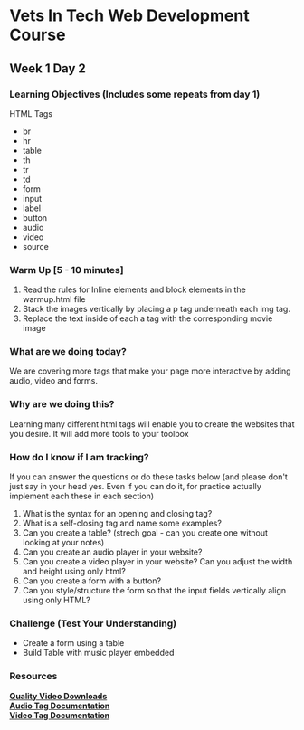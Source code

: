 # Vets In Tech Web Development Course

## Week 1 Day 2

### Learning Objectives (Includes some repeats from day 1)

HTML Tags
- br
- hr
- table
- th
- tr
- td
- form
- input
- label
- button
- audio
- video
- source

### Warm Up [5 - 10 minutes]

1. Read the rules for Inline elements and block elements in the warmup.html file
2. Stack the images vertically by placing a p tag underneath each img tag. 
3. Replace the text inside of each a tag with the corresponding movie image 

### What are we doing today?

We are covering more tags that make your page more interactive by adding audio, video and forms.

### Why are we doing this?

Learning many different html tags will enable you to create the websites that you desire. It will add
more tools to your toolbox

### How do I know if I am tracking?
If you can answer the questions or do these tasks below (and please don't just say in your head yes. Even if you can do it, for practice actually implement each these in each section)
1. What is the syntax for an opening and closing tag?
2. What is a self-closing tag and name some examples?
3. Can you create a table? (strech goal - can you create one without looking at your notes)
4. Can you create an audio player in your website?
5. Can you create a video player in your website? Can you adjust the width and height using only html?
6. Can you create a form with a button?
7. Can you style/structure the form so that the input fields vertically align using only HTML?


### Challenge (Test Your Understanding)

- Create a form using a table  
- Build Table with music player embedded

### Resources
**[Quality Video Downloads](https://www.pexels.com/search/videos/nature/)** <br>
**[Audio Tag Documentation](https://www.w3schools.com/tags/tag_audio.asp)** <br>
**[Video Tag Documentation](https://www.w3schools.com/tags/tag_video.asp)** <br>

